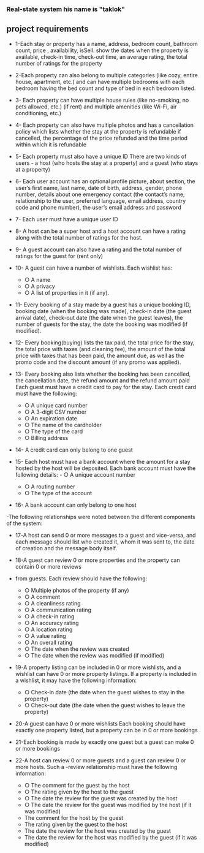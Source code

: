 ### Real-state system his name is "taklok"

## project requirements

- 1-Each stay or property has a name, address, bedroom count, bathroom count, price , availability, isSell.
  show the dates when the property is available, check-in time, check-out time, an
  average rating, the total number of ratings for the property

- 2-Each property can also belong to multiple categories (like cozy, entire house,
  apartment, etc.) and can have multiple bedrooms with each bedroom having the bed
  count and type of bed in each bedroom listed.

- 3- Each property can have multiple house rules (like no-smoking, no pets allowed, etc.) (if rent)
  and multiple amenities (like Wi-Fi, air conditioning, etc.)

- 4- Each property can also have multiple photos and has a cancellation policy which lists
  whether the stay at the property is refundable if cancelled, the percentage of the price
  refunded and the time period within which it is refundable

- 5- Each property must also have a unique ID
  There are two kinds of users - a host (who hosts the stay at a property) and a guest
  (who stays at a property)

- 6- Each user account has an optional profile picture, about section, the user’s first name,
  last name, date of birth, address, gender, phone number, details about one emergency
  contact (the contact’s name, relationship to the user, preferred language, email address,
  country code and phone number), the user’s email address and password

- 7- Each user must have a unique user ID

- 8- A host can be a super host and a host account can have a rating along with the total
  number of ratings for the host.

- 9- A guest account can also have a rating and the total number of ratings for the guest for (rent only)

- 10- A guest can have a number of wishlists. Each wishlist has:

  - ○ A name
  - ○ A privacy
  - ○ A list of properties in it (if any).

- 11- Every booking of a stay made by a guest has a unique booking ID, booking date (when
  the booking was made), check-in date (the guest arrival date), check-out date (the date
  when the guest leaves), the number of guests for the stay, the date the booking was
  modified (if modified).

- 12- Every booking(buying) lists the tax paid, the total price for the stay, the total price with taxes
  (and cleaning fee), the amount of the total price with taxes that has been paid, the
  amount due, as well as the promo code and the discount amount (if any promo was
  applied).

- 13- Every booking also lists whether the booking has been cancelled, the cancellation date,
  the refund amount and the refund amount paid
  Each guest must have a credit card to pay for the stay. Each credit card must have
  the following:

  - ○ A unique card number
  - ○ A 3-digit CSV number
  - ○ An expiration date
  - ○ The name of the cardholder
  - ○ The type of the card
  - ○ Billing address

- 14- A credit card can only belong to one guest

- 15- Each host must have a bank account where the amount for a stay hosted by the host
  will be deposited. Each bank account must have the following details: - ○ A unique account number

  - ○ A routing number
  - ○ The type of the account

- 16- A bank account can only belong to one host

-The following relationships were noted between the different components of the system:

- 17-A host can send 0 or more messages to a guest and vice-versa, and each message
  should list who created it, whom it was sent to, the date of creation and the message
  body itself.

- 18-A guest can review 0 or more properties and the property can contain 0 or more reviews
- from guests. Each review should have the following:

  - ○ Multiple photos of the property (if any)
  - ○ A comment
  - ○ A cleanliness rating
  - ○ A communication rating
  - ○ A check-in rating
  - ○ An accuracy rating
  - ○ A location rating
  - ○ A value rating
  - ○ An overall rating
  - ○ The date when the review was created
  - ○ The date when the review was modified (if modified)

- 19-A property listing can be included in 0 or more wishlists, and a wishlist can have 0 or
  more property listings. If a property is included in a wishlist, it may have the following
  information:
  - ○ Check-in date (the date when the guest wishes to stay in the property)
  - ○ Check-out date (the date when the guest wishes to leave the property)
- 20-A guest can have 0 or more wishlists
  Each booking should have exactly one property listed, but a property can be in 0 or more
  bookings
- 21-Each booking is made by exactly one guest but a guest can make 0 or more bookings

- 22-A host can review 0 or more guests and a guest can review 0 or more hosts. Such a
  -review relationship must have the following information:
  - ○ The comment for the guest by the host
  - ○ The rating given by the host to the guest
  - ○ The date the review for the guest was created by the host
  - ○ The date the review for the guest was modified by the host (if it was modified)
  - The comment for the host by the guest
  - The rating given by the guest to the host
  - The date the review for the host was created by the guest
  - The date the review for the host was modified by the guest (if it was modified)
